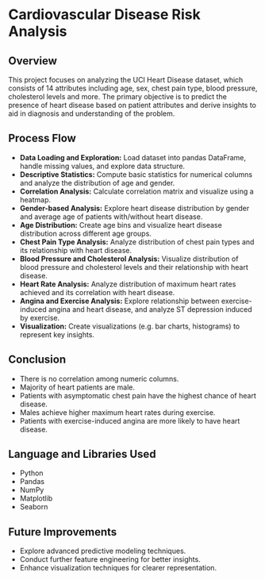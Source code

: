 # Cardiovascular Disease Risk Analysis

## Overview
This project focuses on analyzing the UCI Heart Disease dataset, which consists of 14 attributes including age, sex, chest pain type, blood pressure, cholesterol levels and more. The primary objective is to predict the presence of heart disease based on patient attributes and derive insights to aid in diagnosis and understanding of the problem.

## Process Flow
- **Data Loading and Exploration:** Load dataset into pandas DataFrame, handle missing values, and explore data structure.
- **Descriptive Statistics:** Compute basic statistics for numerical columns and analyze the distribution of age and gender.
- **Correlation Analysis:** Calculate correlation matrix and visualize using a heatmap.
- **Gender-based Analysis:** Explore heart disease distribution by gender and average age of patients with/without heart disease.
- **Age Distribution:** Create age bins and visualize heart disease distribution across different age groups.
- **Chest Pain Type Analysis:** Analyze distribution of chest pain types and its relationship with heart disease.
- **Blood Pressure and Cholesterol Analysis:** Visualize distribution of blood pressure and cholesterol levels and their relationship with heart disease.
- **Heart Rate Analysis:** Analyze distribution of maximum heart rates achieved and its correlation with heart disease.
- **Angina and Exercise Analysis:** Explore relationship between exercise-induced angina and heart disease, and analyze ST depression induced by exercise.
- **Visualization:** Create visualizations (e.g. bar charts, histograms) to represent key insights.

## Conclusion
- There is no correlation among numeric columns.
- Majority of heart patients are male.
- Patients with asymptomatic chest pain have the highest chance of heart disease.
- Males achieve higher maximum heart rates during exercise.
- Patients with exercise-induced angina are more likely to have heart disease.

## Language and Libraries Used
- Python
- Pandas
- NumPy
- Matplotlib
- Seaborn

## Future Improvements
- Explore advanced predictive modeling techniques.
- Conduct further feature engineering for better insights.
- Enhance visualization techniques for clearer representation.
